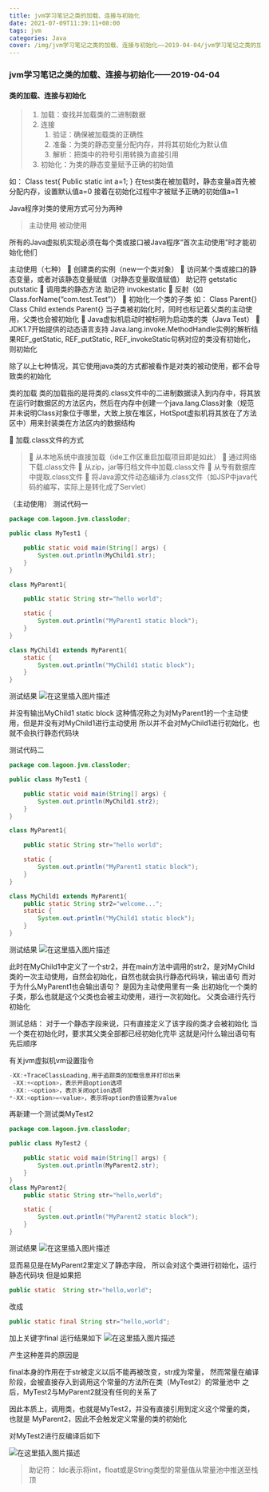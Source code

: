 ```yaml
---
title: jvm学习笔记之类的加载、连接与初始化
date: 2021-07-09T11:39:11+08:00
tags: jvm
categories: Java
cover: /img/jvm学习笔记之类的加载、连接与初始化——2019-04-04/jvm学习笔记之类的加载、连接与初始化——2019-04-04.webp
---
```

<meta name="referrer" content="no-referrer" />

### jvm学习笔记之类的加载、连接与初始化——2019-04-04

#### 类的加载、连接与初始化
>
>1. 加载：查找并加载类的二进制数据
>2. 连接
>    1. 验证：确保被加载类的正确性
>    2. 准备：为类的静态变量分配内存，并将其初始化为默认值
>    3. 解析：把类中的符号引用转换为直接引用
>3. 初始化：为类的静态变量赋予正确的初始值

如：
Class test{
     Public static int a=1;
}
在test类在被加载时，静态变量a首先被分配内存，设置默认值a=0
接着在初始化过程中才被赋予正确的初始值a=1

Java程序对类的使用方式可分为两种
>主动使用
>被动使用
>
所有的Java虚拟机实现必须在每个类或接口被Java程序“首次主动使用”时才能初始化他们

主动使用（七种）
 创建类的实例（new一个类对象）
 访问某个类或接口的静态变量，或者对该静态变量赋值（对静态变量取值赋值）
助记符 getstatic  putstatic
 调用类的静态方法  助记符 invokestatic
 反射（如Class.forName(“com.test.Test”)）
 初始化一个类的子类
如：
Class Parent{}
Class Child extends Parent{}
当子类被初始化时，同时也标记着父类的主动使用，父类也会被初始化
 Java虚拟机启动时被标明为启动类的类（Java Test）
 JDK1.7开始提供的动态语言支持
Java.lang.invoke.MethodHandle实例的解析结果REF_getStatic, REF_putStatic, REF_invokeStatic句柄对应的类没有初始化，则初始化

除了以上七种情况，其它使用java类的方式都被看作是对类的被动使用，都不会导致类的初始化

类的加载
类的加载指的是将类的.class文件中的二进制数据读入到内存中，将其放在运行时数据区的方法区内，然后在内存中创建一个java.lang.Class对象（规范并未说明Class对象位于哪里，大致上放在堆区，HotSpot虚拟机将其放在了方法区中）用来封装类在方法区内的数据结构

 加载.class文件的方式
> 从本地系统中直接加载（ide工作区重启加载项目即是如此）
> 通过网络下载.class文件
> 从zip，jar等归档文件中加载.class文件
> 从专有数据库中提取.class文件
> 将Java源文件动态编译为.class文件（如JSP中java代码的编写，实际上是转化成了Servlet）

（主动使用）
测试代码一

```java
package com.lagoon.jvm.classloder;

public class MyTest1 {

    public static void main(String[] args) {
        System.out.println(MyChild1.str);
    }
}

class MyParent1{

    public static String str="hello world";

    static {
        System.out.println("MyParent1 static block");
    }
}

class MyChild1 extends MyParent1{
    static {
        System.out.println("MyChild1 static block");
    }
}

```

测试结果
![在这里插入图片描述](https://img-blog.csdnimg.cn/20190404225143742.png)

并没有输出MyChild1 static block
这种情况称之为对MyParent1的一个主动使用，但是并没有对MyChild1进行主动使用
所以并不会对MyChild1进行初始化，也就不会执行静态代码块

测试代码二

```java
package com.lagoon.jvm.classloder;

public class MyTest1 {

    public static void main(String[] args) {
        System.out.println(MyChild1.str2);
    }
}

class MyParent1{

    public static String str="hello world";

    static {
        System.out.println("MyParent1 static block");
    }
}

class MyChild1 extends MyParent1{
    public static String str2="welcome...";
    static {
        System.out.println("MyChild1 static block");
    }
}

```

测试结果
![在这里插入图片描述](https://img-blog.csdnimg.cn/20190404225229276.png)

此时在MyChild1中定义了一个str2，并在main方法中调用的str2，是对MyChild类的一次主动使用，自然会初始化，自然也就会执行静态代码块，输出语句
而对于为什么MyParent1也会输出语句？
是因为主动使用里有一条
出初始化一个类的子类，那么也就是这个父类也会被主动使用，进行一次初始化。
父类会进行先行初始化

测试总结：
对于一个静态字段来说，只有直接定义了该字段的类才会被初始化
当一个类在初始化时，要求其父类全部都已经初始化完毕
这就是问什么输出语句有先后顺序

有关jvm虚拟机vm设置指令

```java
-XX:+TraceClassLoading,用于追踪类的加载信息并打印出来
 -XX:+<option>，表示开启option选项
 -XX:-<option>，表示关闭option选项
*-XX:<option>=<value>，表示将option的值设置为value
```

再新建一个测试类MyTest2

```java
package com.lagoon.jvm.classloder;

public class MyTest2 {

    public static void main(String[] args) {
        System.out.println(MyParent2.str);
    }
}
class MyParent2{
    public static String str="hello,world";

    static {
        System.out.println("MyParent2 static block");
    }
}

```

测试结果
![在这里插入图片描述](https://img-blog.csdnimg.cn/20190404225411357.png)

显而易见是在MyParent2里定义了静态字段，
所以会对这个类进行初始化，运行静态代码块
但是如果把

```java
public static  String str="hello,world";
```

改成

```java
public static final String str="hello,world";
```

加上关键字final
运行结果如下
![在这里插入图片描述](https://img-blog.csdnimg.cn/20190404225519784.png)

产生这种差异的原因是

final本身的作用在于str被定义以后不能再被改变，str成为常量，
然而常量在编译阶段，会被直接存入到调用这个常量的方法所在类（MyTest2）的常量池中
之后，MyTest2与MyParent2就没有任何的关系了

因此本质上，调用类，也就是MyTest2，并没有直接引用到定义这个常量的类，也就是
MyParent2，因此不会触发定义常量的类的初始化

对MyTest2进行反编译后如下

![在这里插入图片描述](https://img-blog.csdnimg.cn/20190404225538165.png)

>助记符：
ldc表示将int，float或是String类型的常量值从常量池中推送至栈顶

